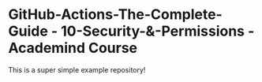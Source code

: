 # GitHub-Actions-The-Complete-Guide - 10-Security-&-Permissions - Academind Course

This is a super simple example repository!
